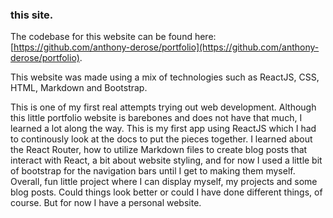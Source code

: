 ### this site.

The codebase for this website can be found here: [https://github.com/anthony-derose/portfolio](https://github.com/anthony-derose/portfolio). 

This website was made using a mix of technologies such as ReactJS, CSS, HTML, Markdown and Bootstrap. 

This is one of my first real attempts trying out web development. Although this little portfolio website is barebones and does not have that much, I learned a lot along the way. This is my first app using ReactJS which I had to continously look at the docs to put the pieces together. I learned about the React Router, how to utilize Markdown files to create blog posts that interact with React, a bit about website styling, and for now I used a little bit of bootstrap for the navigation bars until I get to making them myself. Overall, fun little project where I can display myself, my projects and some blog posts. Could things look better or could I have done different things, of course. But for now I have a personal website. 
